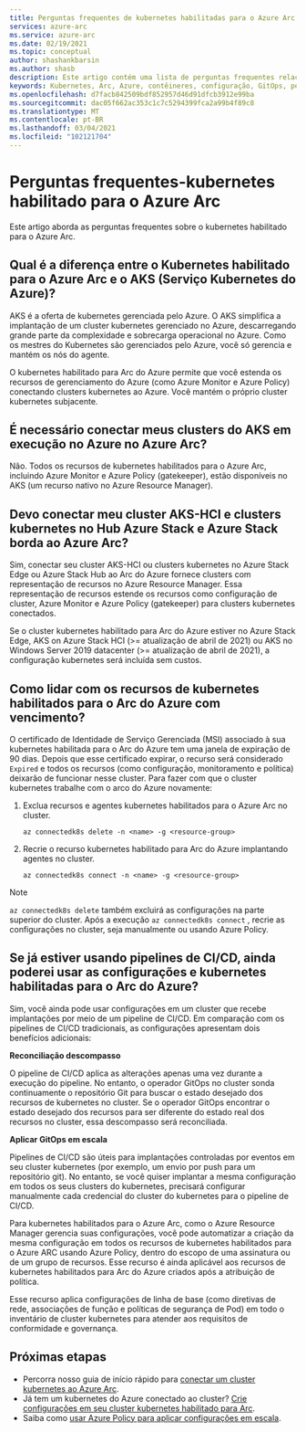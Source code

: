 ```yaml
---
title: Perguntas frequentes de kubernetes habilitadas para o Azure Arc
services: azure-arc
ms.service: azure-arc
ms.date: 02/19/2021
ms.topic: conceptual
author: shashankbarsin
ms.author: shasb
description: Este artigo contém uma lista de perguntas frequentes relacionadas ao kubernetes habilitado para Arc do Azure
keywords: Kubernetes, Arc, Azure, contêineres, configuração, GitOps, perguntas frequentes
ms.openlocfilehash: d7facb842509bdf852957d46d91dfcb3912e99ba
ms.sourcegitcommit: dac05f662ac353c1c7c5294399fca2a99b4f89c8
ms.translationtype: MT
ms.contentlocale: pt-BR
ms.lasthandoff: 03/04/2021
ms.locfileid: "102121704"
---
```

# <a name="frequently-asked-questions---azure-arc-enabled-kubernetes"></a>Perguntas frequentes-kubernetes habilitado para o Azure Arc

Este artigo aborda as perguntas frequentes sobre o kubernetes habilitado para o Azure Arc.

## <a name="what-is-the-difference-between-azure-arc-enabled-kubernetes-and-azure-kubernetes-service-aks"></a>Qual é a diferença entre o Kubernetes habilitado para o Azure Arc e o AKS (Serviço Kubernetes do Azure)?

AKS é a oferta de kubernetes gerenciada pelo Azure. O AKS simplifica a implantação de um cluster kubernetes gerenciado no Azure, descarregando grande parte da complexidade e sobrecarga operacional no Azure. Como os mestres do Kubernetes são gerenciados pelo Azure, você só gerencia e mantém os nós do agente.

O kubernetes habilitado para Arc do Azure permite que você estenda os recursos de gerenciamento do Azure (como Azure Monitor e Azure Policy) conectando clusters kubernetes ao Azure. Você mantém o próprio cluster kubernetes subjacente.

## <a name="do-i-need-to-connect-my-aks-clusters-running-on-azure-to-azure-arc"></a>É necessário conectar meus clusters do AKS em execução no Azure no Azure Arc?

Não. Todos os recursos de kubernetes habilitados para o Azure Arc, incluindo Azure Monitor e Azure Policy (gatekeeper), estão disponíveis no AKS (um recurso nativo no Azure Resource Manager).
    
## <a name="should-i-connect-my-aks-hci-cluster-and-kubernetes-clusters-on-azure-stack-hub-and-azure-stack-edge-to-azure-arc"></a>Devo conectar meu cluster AKS-HCI e clusters kubernetes no Hub Azure Stack e Azure Stack borda ao Azure Arc?

Sim, conectar seu cluster AKS-HCI ou clusters kubernetes no Azure Stack Edge ou Azure Stack Hub ao Arc do Azure fornece clusters com representação de recursos no Azure Resource Manager. Essa representação de recursos estende os recursos como configuração de cluster, Azure Monitor e Azure Policy (gatekeeper) para clusters kubernetes conectados.

Se o cluster kubernetes habilitado para Arc do Azure estiver no Azure Stack Edge, AKS on Azure Stack HCI (>= atualização de abril de 2021) ou AKS no Windows Server 2019 datacenter (>= atualização de abril de 2021), a configuração kubernetes será incluída sem custos.

## <a name="how-to-address-expired-azure-arc-enabled-kubernetes-resources"></a>Como lidar com os recursos de kubernetes habilitados para o Arc do Azure com vencimento?

O certificado de Identidade de Serviço Gerenciada (MSI) associado à sua kubernetes habilitada para o Arc do Azure tem uma janela de expiração de 90 dias. Depois que esse certificado expirar, o recurso será considerado `Expired` e todos os recursos (como configuração, monitoramento e política) deixarão de funcionar nesse cluster. Para fazer com que o cluster kubernetes trabalhe com o arco do Azure novamente:

1. Exclua recursos e agentes kubernetes habilitados para o Azure Arc no cluster. 

    ```console
    az connectedk8s delete -n <name> -g <resource-group>
    ```

1. Recrie o recurso kubernetes habilitado para Arc do Azure implantando agentes no cluster.
    
    ```console
    az connectedk8s connect -n <name> -g <resource-group>
    ```

> [!NOTE]
> `az connectedk8s delete` também excluirá as configurações na parte superior do cluster. Após a execução `az connectedk8s connect` , recrie as configurações no cluster, seja manualmente ou usando Azure Policy.

## <a name="if-i-am-already-using-cicd-pipelines-can-i-still-use-azure-arc-enabled-kubernetes-and-configurations"></a>Se já estiver usando pipelines de CI/CD, ainda poderei usar as configurações e kubernetes habilitadas para o Arc do Azure?

Sim, você ainda pode usar configurações em um cluster que recebe implantações por meio de um pipeline de CI/CD. Em comparação com os pipelines de CI/CD tradicionais, as configurações apresentam dois benefícios adicionais:

**Reconciliação descompasso**

O pipeline de CI/CD aplica as alterações apenas uma vez durante a execução do pipeline. No entanto, o operador GitOps no cluster sonda continuamente o repositório Git para buscar o estado desejado dos recursos de kubernetes no cluster. Se o operador GitOps encontrar o estado desejado dos recursos para ser diferente do estado real dos recursos no cluster, essa descompasso será reconciliada.

**Aplicar GitOps em escala**

Pipelines de CI/CD são úteis para implantações controladas por eventos em seu cluster kubernetes (por exemplo, um envio por push para um repositório git). No entanto, se você quiser implantar a mesma configuração em todos os seus clusters do kubernetes, precisará configurar manualmente cada credencial do cluster do kubernetes para o pipeline de CI/CD. 

Para kubernetes habilitados para o Azure Arc, como o Azure Resource Manager gerencia suas configurações, você pode automatizar a criação da mesma configuração em todos os recursos de kubernetes habilitados para o Azure ARC usando Azure Policy, dentro do escopo de uma assinatura ou de um grupo de recursos. Esse recurso é ainda aplicável aos recursos de kubernetes habilitados para Arc do Azure criados após a atribuição de política.

Esse recurso aplica configurações de linha de base (como diretivas de rede, associações de função e políticas de segurança de Pod) em todo o inventário de cluster kubernetes para atender aos requisitos de conformidade e governança.

## <a name="next-steps"></a>Próximas etapas

* Percorra nosso guia de início rápido para [conectar um cluster kubernetes ao Azure Arc](./connect-cluster.md).
* Já tem um kubernetes do Azure conectado ao cluster? [Crie configurações em seu cluster kubernetes habilitado para Arc](./use-gitops-connected-cluster.md).
* Saiba como [usar Azure Policy para aplicar configurações em escala](./use-azure-policy.md).